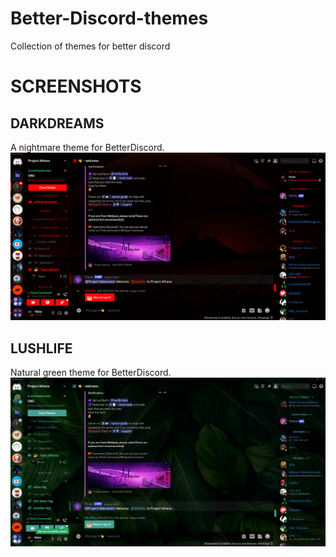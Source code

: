 # Better-Discord-themes
Collection of themes for better discord





# SCREENSHOTS

## DARKDREAMS
A nightmare theme for BetterDiscord.
![DarkDreams](https://github.com/Wolfhaize/Better-Discord-themes/blob/main/images/ddss3.PNG)

## LUSHLIFE
Natural green theme for BetterDiscord.
![LushLife](https://github.com/Wolfhaize/Better-Discord-themes/blob/main/images/llss1.PNG)
